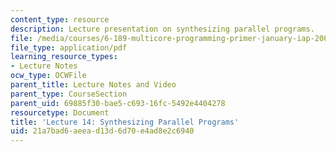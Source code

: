 ```yaml
---
content_type: resource
description: Lecture presentation on synthesizing parallel programs.
file: /media/courses/6-189-multicore-programming-primer-january-iap-2007/21a7bad6aeead13d6d70e4ad8e2c6940_lec14bluespec.pdf
file_type: application/pdf
learning_resource_types:
- Lecture Notes
ocw_type: OCWFile
parent_title: Lecture Notes and Video
parent_type: CourseSection
parent_uid: 69885f30-bae5-c693-16fc-5492e4404278
resourcetype: Document
title: 'Lecture 14: Synthesizing Parallel Programs'
uid: 21a7bad6-aeea-d13d-6d70-e4ad8e2c6940
---
```

